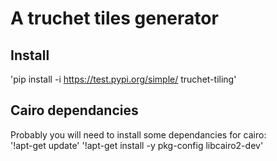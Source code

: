 # A truchet tiles generator

## Install

'pip install -i https://test.pypi.org/simple/ truchet-tiling'


## Cairo dependancies

Probably you will need to install some dependancies for cairo:  
'!apt-get update'
'!apt-get install -y pkg-config libcairo2-dev'